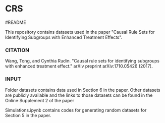# CRS

#README

This repository contains datasets used in the paper "Causal Rule Sets for Identifying Subgroups with Enhanced Treatment Effects".

### CITATION
Wang, Tong, and Cynthia Rudin. "Causal rule sets for identifying subgroups with enhanced treatment effect." arXiv preprint arXiv:1710.05426 (2017).

### INPUT
Folder datasets contains data used in Section 6 in the paper. Other datasets are publicly available and the links to those datasets can be found in the Online Supplement 2 of the paper

Simulations.ipynb contains codes for generating random datasets for Section 5 in the paper. 

